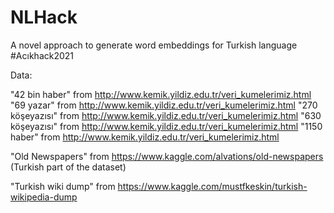 # NLHack
A novel approach to generate word embeddings for Turkish language #Acıkhack2021

Data:

"42 bin haber" from http://www.kemik.yildiz.edu.tr/veri_kumelerimiz.html
"69 yazar" from http://www.kemik.yildiz.edu.tr/veri_kumelerimiz.html
"270 köşeyazısı" from http://www.kemik.yildiz.edu.tr/veri_kumelerimiz.html
"630 köşeyazısı" from http://www.kemik.yildiz.edu.tr/veri_kumelerimiz.html
"1150 haber" from http://www.kemik.yildiz.edu.tr/veri_kumelerimiz.html

"Old Newspapers" from https://www.kaggle.com/alvations/old-newspapers (Turkish part of the dataset)

"Turkish wiki dump" from https://www.kaggle.com/mustfkeskin/turkish-wikipedia-dump


